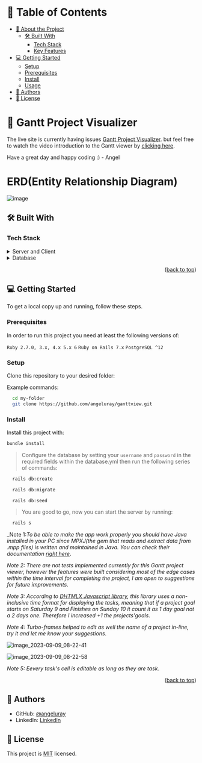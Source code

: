 <!--

Hello, it's Angel, if you ever like to use this Readme file as a template let me suggest son required sections, feel free to remove the ones that are not listed if you want.

REQUIRED SECTIONS:
- Table of Contents
- About the Project
  - Built With
  - Live Demo
- Getting Started
- Authors
- Future Features
- Contributing
- Show your support
- Acknowledgements
- License

OPTIONAL SECTIONS:
- FAQ

-->

<!-- <div align="center">
<!-- Angel logo section -->
<!-- </div> -->

<!-- TABLE OF CONTENTS -->

# 📗 Table of Contents

- [📖 About the Project](#about-project)
  - [🛠 Built With](#built-with)
    - [Tech Stack](#tech-stack)
    - [Key Features](#key-features)
- [💻 Getting Started](#getting-started)
  - [Setup](#setup)
  - [Prerequisites](#prerequisites)
  - [Install](#install)
  - [Usage](#usage)
- [👥 Authors](#authors)
- [📝 License](#license)

<!-- PROJECT DESCRIPTION -->

# 📖 Gantt Project Visualizer <a name="about-project"></a>
The live site is currently having issues [Gantt Project Visualizer](https://gantt-mawi.onrender.com). but feel free to watch the video introduction to the Gantt viewer by [clicking here](https://youtu.be/VE6bBFkAMYc).

Have a great day and happy coding :) - Angel

# ERD(Entity Relationship Diagram)
![image](https://github.com/angeluray/ganttview/assets/97189760/874c79ac-2c28-414a-8487-815c89e3f934)


## 🛠 Built With <a name="built-with"></a>

### Tech Stack <a name="tech-stack"></a>

<details>
  <summary>Server and Client</summary>
  <ul>
    <li><a href="https://rubyonrails.org/">Ruby on Rails 7</a></li>
    <li><a href="https://rubyonrails.org/">Stimulus</a></li>
    <li><a href="https://rubyonrails.org/">Turbo</a></li>
    <li><a href="https://rubyonrails.org/">Tailwind</a></li>
  </ul>
</details>

<details>
<summary>Database</summary>
  <ul>
    <li><a href="https://www.postgresql.org/">PostgreSQL 15</a></li>
  </ul>
</details>

<!-- Features -->

<p align="right">(<a href="#readme-top">back to top</a>)</p>

## 💻 Getting Started <a name="getting-started"></a>

To get a local copy up and running, follow these steps.

### Prerequisites

In order to run this project you need at least the following versions of:

`Ruby 2.7.0, 3.x, 4.x 5.x 6`
`Ruby on Rails 7.x`
`PostgreSQL ^12`

### Setup

Clone this repository to your desired folder:


Example commands:

```bash
  cd my-folder
  git clone https://github.com/angeluray/ganttview.git
```

### Install

Install this project with:

````bash
bundle install
````
> Configure the database by setting your `username` and `password` in the required fields within the database.yml then run the following series of commands:

````bash
  rails db:create
````

````bash
  rails db:migrate
````

````bash
  rails db:seed
````
>  You are good to go, now you can start the server by running:

````bash
  rails s
````

_Note 1:_To be able to make the app work properly you should have Java installed in your PC since MPXJ(the gem that reads and extract data from .mpp files) is written and maintained in Java. You can check their documentation [right here](https://www.mpxj.org/)_.

_Note 2:_ _There are not tests implemented currently for this Gantt project viewer, however the features were built considering most of the edge cases within the time interval for completing the project, I am open to suggestions for future improvements_.

_Note 3:_ _According to [DHTMLX Javascript library](https://dhtmlx.com/), this library uses a non-inclusive time format for displaying the tasks, meaning that if a project goal starts on Saturday 9 and Finishes on Sunday 10 it count it as 1 day goal not a 2 days one. Therefore I increased +1 the projects'goals_.

_Note 4:_ _Turbo-frames helped to edit as well the name of a project in-line, try it and let me know your suggestions_.

![image_2023-09-09_08-22-41](https://github.com/angeluray/ganttview/assets/97189760/4717433d-6097-4566-b52b-673f35772e65)

![image_2023-09-09_08-22-58](https://github.com/angeluray/ganttview/assets/97189760/453a8e06-441d-450a-963d-8293bd2e73e2)

_Note 5:_ _Eevery task's cell is editable as long as they are task_.


<p align="right">(<a href="#readme-top">back to top</a>)</p>

<!-- AUTHORS -->

## 👥 Authors <a name="authors"></a>

- GitHub: [@angeluray](https://github.com/angeluray)
- LinkedIn: [LinkedIn](https://www.linkedin.com/in/angeluray-jobs/)


## 📝 License <a name="license"></a>

This project is [MIT](./LICENSE) licensed.

